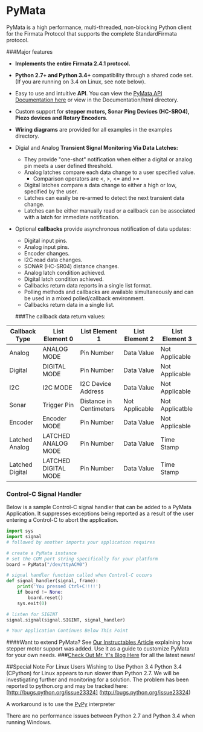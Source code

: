 PyMata
======
PyMata is a high performance, multi-threaded, non-blocking Python client for the Firmata Protocol that supports
the complete StandardFirmata protocol.


###Major features
* __Implements the entire Firmata 2.4.1 protocol.__
* __Python 2.7+ and Python 3.4+__ compatibility through a shared code set. (If you are running on 3.4  on Linux, see note below).
* Easy to use and intuitive __API__. You can view the [PyMata API Documentation here](http://htmlpreview.github.com/?https://github.com/MrYsLab/PyMata/blob/master/documentation/html/PyMata.pymata.PyMata-class.html) or view in the Documentation/html directory.
* Custom support for __stepper motors, Sonar Ping Devices (HC-SRO4), Piezo devices and Rotary Encoders__.
* __Wiring diagrams__ are provided for all examples in the examples directory.
* Digial and Analog __Transient Signal Monitoring Via Data Latches:__
  * They provide "one-shot" notification when either a digital or analog pin meets a user defined threshold.
  * Analog latches compare each data change to a user specified value.
    * Comparison operators are <, >, <= and >=
  * Digital latches compare a data change to either a high or low, specified by the user.
  * Latches can easily be re-armed to detect the next transient data change.
  * Latches can be either manually read or a callback can be associated with a latch for immediate notification.
* Optional __callbacks__ provide asynchronous notification of data updates:
  * Digital input pins.
  * Analog input pins.
  * Encoder changes.
  * I2C read data changes.
  * SONAR (HC-SR04) distance changes.
  * Analog latch condition achieved.
  * Digital latch condition achieved.
  * Callbacks return data reports in a single list format.
  * Polling methods and callbacks are available simultaneously and can be used in a mixed polled/callback environment.
  * Callbacks return data in a single list.
  
  ###The callback data return values:
  
| Callback Type | List Element 0 | List Element 1 | List Element 2 | List Element 3 |
| ------------- | -------------- | -------------- | -------------- | -------------- |
| Analog| ANALOG MODE|Pin Number|Data Value|Not Applicable
| Digital|DIGITAL MODE|Pin Number|Data Value|Not Applicable
|I2C|I2C MODE|I2C Device Address|Data Value|Not Applicable
|Sonar|Trigger Pin|Distance in Centimeters|Not Applicable|Not Applicatble
| Encoder|Encoder MODE|Pin Number|Data Value|Not Applicable
| Latched Analog| LATCHED ANALOG MODE|Pin Number|Data Value|Time Stamp
| Latched Digital|LATCHED DIGITAL MODE|Pin Number|Data Value|Time Stamp



### Control-C Signal Handler
Below is a sample Control-C signal handler that can be added to a PyMata Application.
It suppresses exceptions being reported as a result of the user entering a Control-C to abort the application.

```python
import sys
import signal
# followed by another imports your application requires

# create a PyMata instance
# set the COM port string specifically for your platform
board = PyMata("/dev/ttyACM0")

# signal handler function called when Control-C occurs
def signal_handler(signal, frame):
    print('You pressed Ctrl+C!!!!')
    if board != None:
        board.reset()
    sys.exit(0)

# listen for SIGINT
signal.signal(signal.SIGINT, signal_handler)

# Your Application Continues Below This Point
```

####Want to extend PyMata? See [Our Instructables Article](http://www.instructables.com/id/Going-Beyond-StandardFirmata-Adding-New-Device-Sup/) explaining how stepper motor support was added. Use it as a guide to customize PyMata for your own needs.
###[Check Out Mr. Y's Blog Here](http://mryslab.blogspot.com/) for all the latest news!


##Special Note For Linux Users Wishing to Use Python 3.4
Python 3.4 (CPython) for Linux appears to run slower than Python 2.7.
We will be investigating further and monitoring for a solution.
The problem has been reported to python.org and may be tracked here: [http://bugs.python.org/issue23324] (http://bugs.python.org/issue23324)

A workaround is to use the [PyPy](http://doc.pypy.org/en/latest/release-pypy3-2.4.0.html) interpreter

There are no performance issues between Python 2.7 and Python 3.4 when running Windows.

